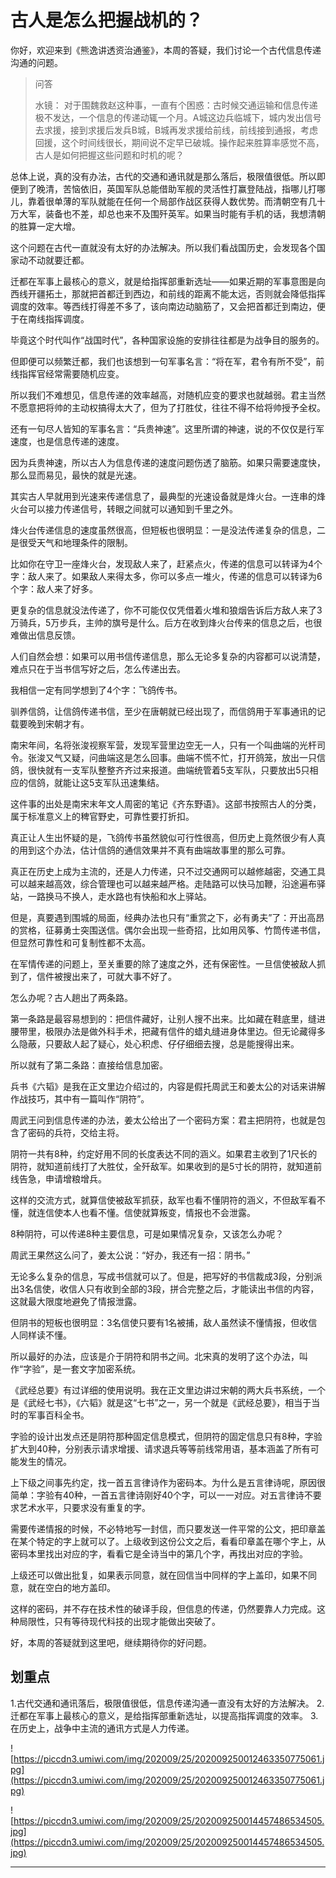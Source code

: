 # 古人是怎么把握战机的？

你好，欢迎来到《熊逸讲透资治通鉴》，本周的答疑，我们讨论一个古代信息传递沟通的问题。

> 问答
> 
> 水镜： 对于围魏救赵这种事，一直有个困惑：古时候交通运输和信息传递极不发达，一个信息的传递动辄一个月。A城这边兵临城下，城内发出信号去求援，接到求援后发兵B城，B城再发求援给前线，前线接到通报，考虑回援，这个时间线很长，期间说不定早已破城。操作起来胜算率感觉不高，古人是如何把握这些问题和时机的呢？

总体上说，真的没有办法，古代的交通和通讯就是那么落后，极限值很低。所以即便到了晚清，苦恼依旧，英国军队总能借助军舰的灵活性打赢登陆战，指哪儿打哪儿，靠着很单薄的军队就能在任何一个局部作战区获得人数优势。而清朝空有几十万大军，装备也不差，却总也来不及围歼英军。如果当时能有手机的话，我想清朝的胜算一定大增。

这个问题在古代一直就没有太好的办法解决。所以我们看战国历史，会发现各个国家动不动就要迁都。

迁都在军事上最核心的意义，就是给指挥部重新选址——如果近期的军事意图是向西线开疆拓土，那就把首都迁到西边，和前线的距离不能太远，否则就会降低指挥调度的效率。等西线打得差不多了，该向南边动脑筋了，又会把首都迁到南边，便于在南线指挥调度。

毕竟这个时代叫作“战国时代”，各种国家设施的安排往往都是为战争目的服务的。

但即便可以频繁迁都，我们也该想到一句军事名言：“将在军，君令有所不受”，前线指挥官经常需要随机应变。

所以我们不难想见，信息传递的效率越高，对随机应变的要求也就越弱。君主当然不愿意把将帅的主动权搞得太大了，但为了打胜仗，往往不得不给将帅授予全权。

还有一句尽人皆知的军事名言：“兵贵神速”。这里所谓的神速，说的不仅仅是行军速度，也是信息传递的速度。

因为兵贵神速，所以古人为信息传递的速度问题伤透了脑筋。如果只需要速度快，那么显而易见，最快的就是光速。

其实古人早就用到光速来传递信息了，最典型的光速设备就是烽火台。一连串的烽火台可以接力传递信号，转眼之间就可以通知到千里之外。

烽火台传递信息的速度虽然很高，但短板也很明显：一是没法传递复杂的信息，二是很受天气和地理条件的限制。

比如你在守卫一座烽火台，发现敌人来了，赶紧点火，传递的信息可以转译为4个字：敌人来了。如果敌人来得太多，你可以多点一堆火，传递的信息可以转译为6个字：敌人来了好多。

更复杂的信息就没法传递了，你不可能仅仅凭借着火堆和狼烟告诉后方敌人来了3万骑兵，5万步兵，主帅的旗号是什么。后方在收到烽火台传来的信息之后，也很难做出信息反馈。

人们自然会想：如果可以用书信传递信息，那么无论多复杂的内容都可以说清楚，难点只在于当书信写好之后，怎么传递出去。

我相信一定有同学想到了4个字：飞鸽传书。

驯养信鸽，让信鸽传递书信，至少在唐朝就已经出现了，而信鸽用于军事通讯的记载要晚到宋朝才有。

南宋年间，名将张浚视察军营，发现军营里边空无一人，只有一个叫曲端的光杆司令。张浚又气又疑，问曲端这是怎么回事。曲端不慌不忙，打开鸽笼，放出一只信鸽，很快就有一支军队整整齐齐过来报道。曲端统管着5支军队，只要放出5只相应的信鸽，就能让这5支军队迅速集结。

这件事的出处是南宋末年文人周密的笔记《齐东野语》。这部书按照古人的分类，属于标准意义上的稗官野史，可靠性要打折扣。

真正让人生出怀疑的是，飞鸽传书虽然貌似可行性很高，但历史上竟然很少有人真的用到这个办法，估计信鸽的通信效果并不真有曲端故事里的那么可靠。

真正在历史上成为主流的，还是人力传递，只不过交通网可以越修越密，交通工具可以越来越高效，综合管理也可以越来越严格。走陆路可以快马加鞭，沿途遍布驿站，一路换马不换人，走水路也有快船和水上驿站。

但是，真要遇到围城的局面，经典办法也只有“重赏之下，必有勇夫”了：开出高昂的赏格，征募勇士突围送信。偶尔会出现一些奇招，比如用风筝、竹筒传递书信，但显然可靠性和可复制性都不太高。

在军情传递的问题上，至关重要的除了速度之外，还有保密性。一旦信使被敌人抓到了，信件被搜出来了，可就大事不好了。

怎么办呢？古人趟出了两条路。

第一条路是最容易想到的：把信件藏好，让别人搜不出来。比如藏在鞋底里，缝进腰带里，极限办法是做外科手术，把藏有信件的蜡丸缝进身体里边。但无论藏得多么隐蔽，只要敌人起了疑心，处心积虑、仔仔细细去搜，总是能搜得出来。

所以就有了第二条路：直接给信息加密。

兵书《六韬》是我在正文里边介绍过的，内容是假托周武王和姜太公的对话来讲解作战技巧，其中有一篇叫作“阴符”。

周武王问到信息传递的办法，姜太公给出了一个密码方案：君主把阴符，也就是包含了密码的兵符，交给主将。

阴符一共有8种，约定好用不同的长度表达不同的涵义。如果君主收到了1尺长的阴符，就知道前线打了大胜仗，全歼敌军。如果收到的是5寸长的阴符，就知道前线告急，申请增粮增兵。

这样的交流方式，就算信使被敌军抓获，敌军也看不懂阴符的涵义，不但敌军看不懂，就连信使本人也看不懂。信使就算叛变，情报也不会泄露。

8种阴符，可以传递8种主要信息，可是如果情况复杂，又该怎么办呢？

周武王果然这么问了，姜太公说：“好办，我还有一招：阴书。”

无论多么复杂的信息，写成书信就可以了。但是，把写好的书信裁成3段，分别派出3名信使，收信人只有收到全部的3段，拼合完整之后，才能读出书信的内容，这就最大限度地避免了情报泄露。

但阴书的短板也很明显：3名信使只要有1名被捕，敌人虽然读不懂情报，但收信人同样读不懂。

所以最好的办法，应该是介于阴符和阴书之间。北宋真的发明了这个办法，叫作“字验”，是一套文字加密系统。

《武经总要》有过详细的使用说明。我在正文里边讲过宋朝的两大兵书系统，一个是《武经七书》，《六韬》就是这“七书”之一，另一个就是《武经总要》，相当于当时的军事百科全书。

字验的设计出发点还是阴符那种固定信息模式，但阴符的固定信息只有8种，字验扩大到40种，分别表示请求增援、请求退兵等等前线常用语，基本涵盖了所有可能发生的情况。

上下级之间事先约定，找一首五言律诗作为密码本。为什么是五言律诗呢，原因很简单：字验有40种，一首五言律诗刚好40个字，可以一一对应。对五言律诗不要求艺术水平，只要求没有重复的字。

需要传递情报的时候，不必特地写一封信，而只要发送一件平常的公文，把印章盖在某个特定的字上就可以了。上级收到这份公文之后，看看印章盖在哪个字上，从密码本里找出对应的字，看看它是全诗当中的第几个字，再找出对应的字验。

上级还可以做出批复，如果表示同意，就在回信当中同样的字上盖印，如果不同意，就在空白的地方盖印。

这样的密码，并不存在技术性的破译手段，但信息的传递，仍然要靠人力完成。这种局限性，只有等待现代科技的出现才能做出突破了。

好，本周的答疑就到这里吧，继续期待你的好问题。

## 划重点

1.古代交通和通讯落后，极限值很低，信息传递沟通一直没有太好的方法解决。
2.迁都在军事上最核心的意义，是给指挥部重新选址，以提高指挥调度的效率。
3.在历史上，战争中主流的通讯方式是人力传递。

![https://piccdn3.umiwi.com/img/202009/25/202009250012463350775061.jpg](https://piccdn3.umiwi.com/img/202009/25/202009250012463350775061.jpg)

![https://piccdn3.umiwi.com/img/202009/25/202009250014457486534505.jpg](https://piccdn3.umiwi.com/img/202009/25/202009250014457486534505.jpg)

---
